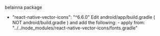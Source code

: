 belainna package

- "react-native-vector-icons": "^6.6.0"
  Edit android/app/build.gradle ( NOT android/build.gradle ) and add the following: - apply from: "../../node_modules/react-native-vector-icons/fonts.gradle"
